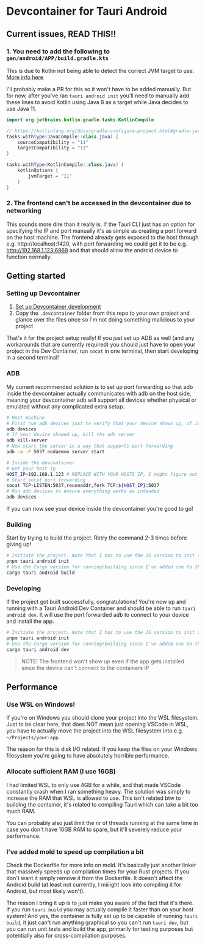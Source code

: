 # Devcontainer for Tauri Android

## Current issues, READ THIS!!

### 1. You need to add the following to `gen/android/APP/build.gradle.kts`

This is due to Kotlin not being able to detect the correct JVM target to use. [More info here](https://kotlinlang.org/docs/gradle-configure-project.html#gradle-java-toolchains-support)

I'll probably make a PR for this so it won't have to be added manually. But for now, after you've ran `tauri android init` you'll need to manually add these lines to avoid Kotlin using Java 8 as a target while Java decides to use Java 11.

```java
import org.jetbrains.kotlin.gradle.tasks.KotlinCompile

// https://kotlinlang.org/docs/gradle-configure-project.html#gradle-java-toolchains-support
tasks.withType(JavaCompile::class.java) {
    sourceCompatibility = "11"
    targetCompatibility = "11"
}

tasks.withType(KotlinCompile::class.java) {
    kotlinOptions {
        jvmTarget = "11"
    }
}
```

### 2. The frontend can't be accessed in the devcontainer due to networking

This sounds more dire than it really is. If the Tauri CLI just has an option for specifying the IP and port manually it's as simple as creating a port forward on the host machine. The frontend already gets exposed to the host through e.g. http://localhost:1420, with port forwarding we could get it to be e.g. http://192.168.1.123:6969 and that should allow the android device to function normally.

## Getting started

### Setting up Devcontainer

1. [Set up Devcontainer development](https://code.visualstudio.com/docs/devcontainers/tutorial)
2. Copy the `.devcontainer` folder from this repo to your own project and glance over the files once so I'm not doing something malicious to your project

That's it for the project setup really! If you just set up ADB as well (and any workarounds that are currently required) you should just have to open your project in the Dev Container, run `socat` in one terminal, then start developing in a second terminal!

### ADB

My current recommended solution is to set up port forwarding so that adb inside the devcontainer actually communicates with adb on the host side, meaning your devcontainer adb will support all devices whether physical or emulated without any complicated extra setup.

```bash
# Host machine
# First run adb devices just to verify that your device shows up, if it doesn't you'll need to keep at it until it does
adb devices
# If your device showed up, kill the adb server
adb kill-server
# Now start the server in a way that supports port forwarding
adb -a -P 5037 nodaemon server start
```

```bash
# Inside the devcontainer
# Get your host ip
HOST_IP=192.168.1.123 # REPLACE WITH YOUR HOSTS IP, I might figure out later how to do this dynamically
# Start socat port forwarding
socat TCP-LISTEN:5037,reuseaddr,fork TCP:${HOST_IP}:5037
# Run adb devices to ensure everything works as intended
adb devices
```

If you can now see your device inside the devcontainer you're good to go!

### Building

Start by trying to build the project. Retry the command 2-3 times before giving up!

```bash
# Initiate the project. Note that I has to use the JS version to init along with the fix for issue nr 1 in order for it to build
pnpm tauri android init
# Use the Cargo version for running/building since I've added one to the container based on the next branch which contains some commits that fix some issues
cargo tauri android build
```

### Developing

If the project got built successfully, congratulations! You're now up and running with a Tauri Android Dev Container and should be able to run `tauri android dev`. It will use the port forwarded adb to connect to your device and install the app.

```bash
# Initiate the project. Note that I has to use the JS version to init along with the fix for issue nr 1 in order for it to build
pnpm tauri android init
# Use the Cargo version for running/building since I've added one to the container based on the next branch which contains some commits that fix some issues
cargo tauri android dev
```

> NOTE! The frontend won't show up even if the app gets installed since the device can't connect to the containers IP

## Performance

### Use WSL on Windows!

If you're on Windows you should clone your project into the WSL filesystem. Just to be clear here, that does NOT mean just opening VSCode in WSL, you have to actually move the project into the WSL filesystem into e.g. `~/Projects/your-app`.

The reason for this is disk I/O related. If you keep the files on your Windows filesystem you're going to have absolutely horrible performance.

### Allocate sufficient RAM (I use 16GB)

I had limited WSL to only use 4GB for a while, and that made VSCode constantly crash when I ran something heavy. The solution was simply to increase the RAM that WSL is allowed to use. This isn't related btw to building the container, it's related to compiling Tauri which can take a bit too much RAM.

You can probably also just limit the nr of threads running at the same time in case you don't have 16GB RAM to spare, but it'll severely reduce your performance.

### I've added mold to speed up compilation a bit

Check the Dockerfile for more info on mold. It's basically just another linker that massively speeds up compilation times for your Rust projects. If you don't want it simply remove it from the Dockerfile. It doesn't affect the Android build (at least not currently, I miiiight look into compiling it for Android, but most likely won't).

The reason I bring it up is to just make you aware of the fact that it's there. If you run `tauri build` you may actually compile it faster than on your host system! And yes, the container is fully set up to be capable of running `tauri build`, it just can't run anything graphical so you can't run `tauri dev`, but you can run unit tests and build the app, primarily for testing purposes but potentially also for cross-compilation purposes.
